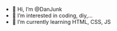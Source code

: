 - 👋 Hi, I’m @DanJunk
- 👀 I’m interested in coding, diy,...
- 🌱 I’m currently learning HTML, CSS, JS

<!---
DanJunk/DanJunk is a ✨ special ✨ repository because its `README.md` (this file) appears on your GitHub profile.
You can click the Preview link to take a look at your changes.
--->
